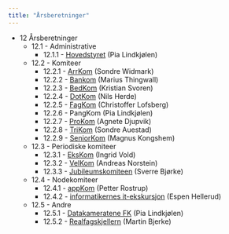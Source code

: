 ```yaml
---
title: "Årsberetninger"
---
```


* 12 Årsberetninger
    * 12.1 - Administrative
        * 12.1.1 - [Hovedstyret](/generalforsamlinger/2016/aarsberetninger/hs) (Pia Lindkjølen)
    * 12.2 - Komiteer
        * 12.2.1 - [ArrKom](ArrKom) (Sondre Widmark)
        * 12.2.2 - [Bankom](BanKom) (Marius Thingwall)
        * 12.2.3 - [BedKom](BedKom) (Kristian Svoren)
        * 12.2.4 - [DotKom](Dotkom) (Nils Herde)
        * 12.2.5 - [FagKom](/generalforsamlinger/2016/aarsberetninger/fagkom) (Christoffer Lofsberg)
        * 12.2.6 - PangKom (Pia Lindkjølen)
        * 12.2.7 - [ProKom](/generalforsamlinger/2016/aarsberetninger/prokom) (Agnete Djupvik)
        * 12.2.8 - [TriKom](trikom) (Sondre Auestad)
        * 12.2.9 - [SeniorKom](/generalforsamlinger/2016/aarsberetninger/senkom) (Magnus Kongshem)
    * 12.3 - Periodiske komiteer
        * 12.3.1 - [EksKom](/generalforsamlinger/2016/aarsberetninger/ekskom) (Ingrid Vold)
        * 12.3.2 - [VelKom](/generalforsamlinger/2016/aarsberetninger/velkom) (Andreas Norstein)
        * 12.3.3 - [Jubileumskomiteen](/generalforsamlinger/2016/aarsberetninger/jubkom) (Sverre Bjørke)
    * 12.4 - Nodekomiteer
        * 12.4.1 - [appKom](/generalforsamlinger/2016/aarsberetninger/appkom) (Petter Rostrup)
        * 12.4.2 - [informatikernes it-ekskursjon](itex) (Espen Hellerud)
    * 12.5 - Andre
        * 12.5.1 - [Datakameratene FK](/generalforsamlinger/2016/aarsberetninger/datakameratene) (Pia Lindkjølen)
        * 12.5.2 - [Realfagskjellern](/generalforsamlinger/2016/aarsberetninger/realfagskjelleren) (Martin Bjerke)